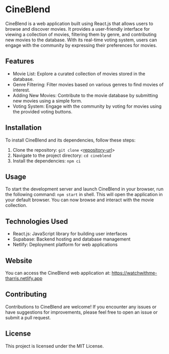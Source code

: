 # CineBlend

CineBlend is a web application built using React.js that allows users to browse and discover movies. It provides a user-friendly interface for viewing a collection of movies, filtering them by genre, and contributing new movies to the database. With its real-time voting system, users can engage with the community by expressing their preferences for movies.

## Features

- Movie List: Explore a curated collection of movies stored in the database.
- Genre Filtering: Filter movies based on various genres to find movies of interest.
- Adding New Movies: Contribute to the movie database by submitting new movies using a simple form.
- Voting System: Engage with the community by voting for movies using the provided voting buttons.

## Installation
To install CineBlend and its dependencies, follow these steps:
1. Clone the repository: `git clone` <[repository-url](https://github.com/TylerHarris613/Movie-Recommendation-Web-App)>
2. Navigate to the project directory: `cd cineblend`
3. Install the dependencies: `npm ci`
## Usage
To start the development server and launch CineBlend in your browser, run the following command: `npm start` in shell.
This will open the application in your default browser. You can now browse and interact with the movie collection.

## Technologies Used
- React.js: JavaScript library for building user interfaces
- Supabase: Backend hosting and database management
- Netlify: Deployment platform for web applications
## Website
You can access the CineBlend web application at: https://watchwithme-tharris.netlify.app
## Contributing
Contributions to CineBlend are welcome! If you encounter any issues or have suggestions for improvements, please feel free to open an issue or submit a pull request.
## License
This project is licensed under the MIT License.
